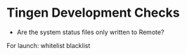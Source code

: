 # Tingen Development Checks

- Are the system status files only written to Remote\?


For launch:
whitelist
blacklist